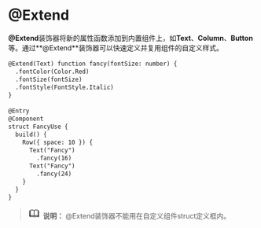 # @Extend<a name="ZH-CN_TOPIC_0000001134698822"></a>

**@Extend**装饰器将新的属性函数添加到内置组件上，如**Text**、**Column**、**Button**等。通过**@Extend**装饰器可以快速定义并复用组件的自定义样式。

```
@Extend(Text) function fancy(fontSize: number) {
  .fontColor(Color.Red)
  .fontSize(fontSize)
  .fontStyle(FontStyle.Italic)
}

@Entry
@Component
struct FancyUse {
  build() {
    Row({ space: 10 }) {
      Text("Fancy")
        .fancy(16)
      Text("Fancy")
        .fancy(24)
    }
  }
}
```

>![icon-note.gif](public_sys-resources/icon-note.gif) **说明：** 
>@Extend装饰器不能用在自定义组件struct定义框内。

